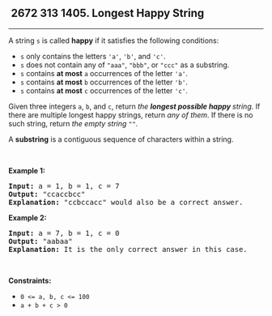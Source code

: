 <h2> 2672 313
1405. Longest Happy String</h2><hr><div><p>A string <code>s</code> is called <strong>happy</strong> if it satisfies the following conditions:</p>

<ul>
	<li><code>s</code> only contains the letters <code>'a'</code>, <code>'b'</code>, and <code>'c'</code>.</li>
	<li><code>s</code> does not contain any of <code>"aaa"</code>, <code>"bbb"</code>, or <code>"ccc"</code> as a substring.</li>
	<li><code>s</code> contains <strong>at most</strong> <code>a</code> occurrences of the letter <code>'a'</code>.</li>
	<li><code>s</code> contains <strong>at most</strong> <code>b</code> occurrences of the letter <code>'b'</code>.</li>
	<li><code>s</code> contains <strong>at most</strong> <code>c</code> occurrences of the letter <code>'c'</code>.</li>
</ul>

<p>Given three integers <code>a</code>, <code>b</code>, and <code>c</code>, return <em>the <strong>longest possible happy </strong>string</em>. If there are multiple longest happy strings, return <em>any of them</em>. If there is no such string, return <em>the empty string </em><code>""</code>.</p>

<p>A <strong>substring</strong> is a contiguous sequence of characters within a string.</p>

<p>&nbsp;</p>
<p><strong class="example">Example 1:</strong></p>

<pre><strong>Input:</strong> a = 1, b = 1, c = 7
<strong>Output:</strong> "ccaccbcc"
<strong>Explanation:</strong> "ccbccacc" would also be a correct answer.
</pre>

<p><strong class="example">Example 2:</strong></p>

<pre><strong>Input:</strong> a = 7, b = 1, c = 0
<strong>Output:</strong> "aabaa"
<strong>Explanation:</strong> It is the only correct answer in this case.
</pre>

<p>&nbsp;</p>
<p><strong>Constraints:</strong></p>

<ul>
	<li><code>0 &lt;= a, b, c &lt;= 100</code></li>
	<li><code>a + b + c &gt; 0</code></li>
</ul>
</div>